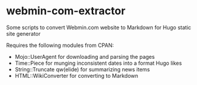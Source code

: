 # webmin-com-extractor
Some scripts to convert Webmin.com website to Markdown for Hugo static site generator

Requires the following modules from CPAN:

  - Mojo::UserAgent for downloading and parsing the pages
  - Time::Piece for munging inconsistent dates into a format Hugo likes
  - String::Truncate qw(elide) for summarizing news items
  - HTML::WikiConverter for converting to Markdown
